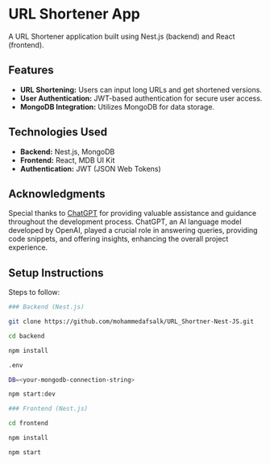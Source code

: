 # URL Shortener App

A URL Shortener application built using Nest.js (backend) and React (frontend).

## Features

- **URL Shortening:** Users can input long URLs and get shortened versions.
- **User Authentication:** JWT-based authentication for secure user access.
- **MongoDB Integration:** Utilizes MongoDB for data storage.

## Technologies Used

- **Backend:** Nest.js, MongoDB
- **Frontend:** React, MDB UI Kit
- **Authentication:** JWT (JSON Web Tokens)

## Acknowledgments

Special thanks to [ChatGPT](https://www.openai.com/) for providing valuable assistance and guidance throughout the development process. ChatGPT, an AI language model developed by OpenAI, played a crucial role in answering queries, providing code snippets, and offering insights, enhancing the overall project experience.


## Setup Instructions


Steps to follow:

   ```bash
### Backend (Nest.js)

   git clone https://github.com/mohammedafsalk/URL_Shortner-Nest-JS.git

   cd backend

   npm install

   .env
   
   DB=<your-mongodb-connection-string>

   npm start:dev

   ### Frontend (Nest.js)

   cd frontend

   npm install

   npm start


